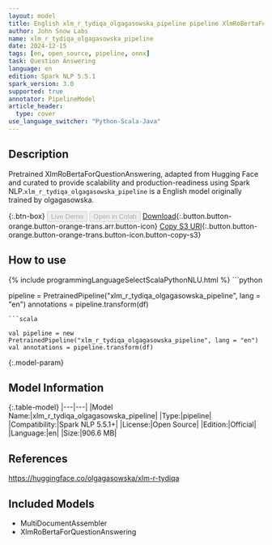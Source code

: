 ```yaml
---
layout: model
title: English xlm_r_tydiqa_olgagasowska_pipeline pipeline XlmRoBertaForQuestionAnswering from olgagasowska
author: John Snow Labs
name: xlm_r_tydiqa_olgagasowska_pipeline
date: 2024-12-15
tags: [en, open_source, pipeline, onnx]
task: Question Answering
language: en
edition: Spark NLP 5.5.1
spark_version: 3.0
supported: true
annotator: PipelineModel
article_header:
  type: cover
use_language_switcher: "Python-Scala-Java"
---
```


## Description

Pretrained XlmRoBertaForQuestionAnswering, adapted from Hugging Face and curated to provide scalability and production-readiness using Spark NLP.`xlm_r_tydiqa_olgagasowska_pipeline` is a English model originally trained by olgagasowska.

{:.btn-box}
<button class="button button-orange" disabled>Live Demo</button>
<button class="button button-orange" disabled>Open in Colab</button>
[Download](https://s3.amazonaws.com/auxdata.johnsnowlabs.com/public/models/xlm_r_tydiqa_olgagasowska_pipeline_en_5.5.1_3.0_1734230342406.zip){:.button.button-orange.button-orange-trans.arr.button-icon}
[Copy S3 URI](s3://auxdata.johnsnowlabs.com/public/models/xlm_r_tydiqa_olgagasowska_pipeline_en_5.5.1_3.0_1734230342406.zip){:.button.button-orange.button-orange-trans.button-icon.button-copy-s3}

## How to use



<div class="tabs-box" markdown="1">
{% include programmingLanguageSelectScalaPythonNLU.html %}
```python

pipeline = PretrainedPipeline("xlm_r_tydiqa_olgagasowska_pipeline", lang = "en")
annotations =  pipeline.transform(df)   

```
```scala

val pipeline = new PretrainedPipeline("xlm_r_tydiqa_olgagasowska_pipeline", lang = "en")
val annotations = pipeline.transform(df)

```
</div>

{:.model-param}
## Model Information

{:.table-model}
|---|---|
|Model Name:|xlm_r_tydiqa_olgagasowska_pipeline|
|Type:|pipeline|
|Compatibility:|Spark NLP 5.5.1+|
|License:|Open Source|
|Edition:|Official|
|Language:|en|
|Size:|906.6 MB|

## References

https://huggingface.co/olgagasowska/xlm-r-tydiqa

## Included Models

- MultiDocumentAssembler
- XlmRoBertaForQuestionAnswering